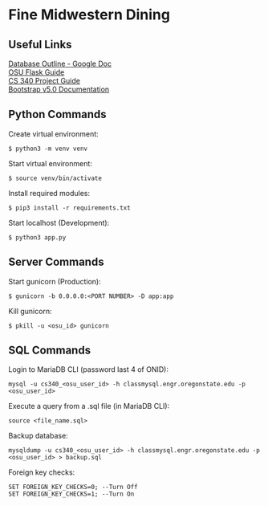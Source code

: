 # Fine Midwestern Dining

## Useful Links

[Database Outline - Google Doc](https://docs.google.com/document/d/1r1YOmKD8Faw_jGJnt9fxkOBgoKmawmMp_ffnnMa_sSY/edit)\
[OSU Flask Guide](https://github.com/osu-cs340-ecampus/flask-starter-app)\
[CS 340 Project Guide](https://canvas.oregonstate.edu/courses/1890458/pages/cs340-project-guide)\
[Bootstrap v5.0 Documentation](https://getbootstrap.com/docs/5.0/getting-started/introduction/)

## Python Commands

Create virtual environment:
```
$ python3 -m venv venv
```

Start virtual environment:
```
$ source venv/bin/activate
```

Install required modules:
```
$ pip3 install -r requirements.txt
```

Start localhost (Development):
```
$ python3 app.py
```

## Server Commands

Start gunicorn (Production):
```
$ gunicorn -b 0.0.0.0:<PORT NUMBER> -D app:app
```

Kill gunicorn:
```
$ pkill -u <osu_id> gunicorn
```

## SQL Commands
Login to MariaDB CLI (password last 4 of ONID):
```
mysql -u cs340_<osu_user_id> -h classmysql.engr.oregonstate.edu -p <osu_user_id>
```

Execute a query from a .sql file (in MariaDB CLI):
```
source <file_name.sql>
```

Backup database:
```
mysqldump -u cs340_<osu_user_id> -h classmysql.engr.oregonstate.edu -p <osu_user_id> > backup.sql
```

Foreign key checks:
```
SET FOREIGN_KEY_CHECKS=0; --Turn Off
SET FOREIGN_KEY_CHECKS=1; --Turn On
```
